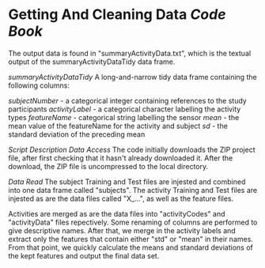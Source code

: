 Getting And Cleaning Data *Code Book*
=================

The output data is found in "summaryActivityData.txt", which is the textual output of the summaryActivityDataTidy data frame.

*summaryActivityDataTidy*
A long-and-narrow tidy data frame containing the following columns:

*subjectNumber* - a categorical integer containing references to the study participants
*activityLabel* - a categorical character labelling the activity types
*featureName* - categorical string labelling the sensor
*mean* - the mean value of the featureName for the activity and subject
*sd* - the standard deviation of the preceding mean

*Script Description*
_Data Access_
The code initially downloads the ZIP project file, after first checking that it hasn't already downloaded it. After the download, the ZIP file is uncompressed to the local directory.

_Data Read_
The subject Training and Test files are injested and combined into one data frame called "subjects".
The activity Training and Test files are injested as are the data files called "X_...", as well as the feature files.

Activities are merged as are the data files into "activityCodes" and "activityData" files repectively. Some renaming of columns are performed to give descriptive names. After that, we merge in the activity labels and extract only the features that contain either "std" or "mean" in their names. From that point, we quickly calculate the means and standard deviations of the kept features and output the final data set.
